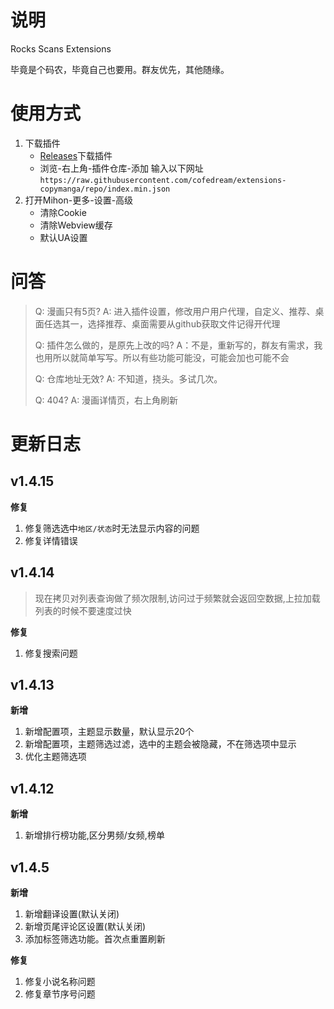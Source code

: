 # 说明

Rocks Scans Extensions

毕竟是个码农，毕竟自己也要用。群友优先，其他随缘。

# 使用方式

1. 下载插件
   - [Releases](https://github.com/cofedream/extensions-copymanga/releases)下载插件
   - 浏览-右上角-插件仓库-添加 输入以下网址`https://raw.githubusercontent.com/cofedream/extensions-copymanga/repo/index.min.json`
2. 打开Mihon-更多-设置-高级
   - 清除Cookie
   - 清除Webview缓存
   - 默认UA设置
 
# 问答

> Q: 漫画只有5页?
> A: 进入插件设置，修改用户用户代理，自定义、推荐、桌面任选其一，选择推荐、桌面需要从github获取文件记得开代理
> 
> Q: 插件怎么做的，是原先上改的吗?
> A：不是，重新写的，群友有需求，我也用所以就简单写写。所以有些功能可能没，可能会加也可能不会
> 
> Q: 仓库地址无效?
> A: 不知道，挠头。多试几次。
> 
> Q: 404?
> A: 漫画详情页，右上角刷新
> 

# 更新日志

## v1.4.15

**修复**

1. 修复筛选选中`地区/状态`时无法显示内容的问题
2. 修复详情错误

## v1.4.14

> 现在拷贝对列表查询做了频次限制,访问过于频繁就会返回空数据,上拉加载列表的时候不要速度过快

**修复**

1. 修复搜索问题

## v1.4.13

**新增**

1. 新增配置项，主题显示数量，默认显示20个
2. 新增配置项，主题筛选过滤，选中的主题会被隐藏，不在筛选项中显示
3. 优化主题筛选项

## v1.4.12

**新增**

1. 新增排行榜功能,区分男频/女频,榜单

## v1.4.5

**新增**
1. 新增翻译设置(默认关闭)
2. 新增页尾评论区设置(默认关闭)
3. 添加标签筛选功能。首次点重置刷新

**修复**

1. 修复小说名称问题
2. 修复章节序号问题

